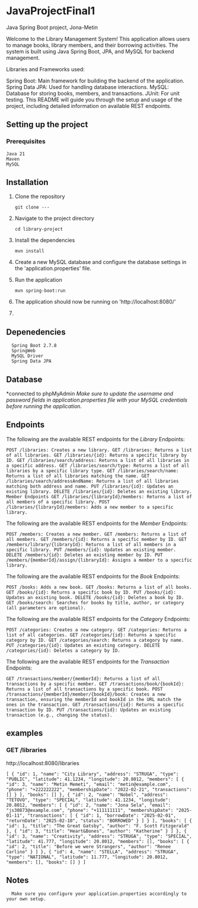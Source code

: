 # JavaProjectFinal1
 Java Spring Boot project, Jona-Metin

Welcome to the Library Management System! This application allows users to manage books, library members, and their borrowing activities. The system is built using Java Spring Boot, JPA, and MySQL for backend management.

Libraries and Frameworks used:

Spring Boot: Main framework for building the backend of the application.
Spring Data JPA: Used for handling database interactions.
MySQL: Database for storing books, members, and transactions.
JUnit: For unit testing.
This README will guide you through the setup and usage of the project, including detailed information on available REST endpoints.

## Setting up the project

### Prerequisites

    Java 21
    Maven
    MySQL


## Installation

1. Clone the repository

   `git clone ---`

2. Navigate to the project directory

   `cd library-project`

3. Install the dependencies

   `mvn install`
4. Create a new MySQL database and configure the database settings in the 'application.properties' file.

5. Run the application

   `mvn spring-boot:run`

6. The application should now be running on 'http://localhost:8080/'
7. 
## Depenedencies

      Spring Boot 2.7.8
      SpringWeb
      MySQL Driver
      Spring Data JPA


## Database
*connected to phpMyAdmin
*Make sure to update the username and password fields in application.properties file with your MySQL credentials before running the application.*

## Endpoints

The following are the available REST endpoints for the _Library_ Endpoints:


`POST /libraries: Creates a new library.
GET /libraries: Returns a list of all libraries.
GET /libraries/{id}: Returns a specific library by ID.
GET /libraries/search/address: Returns a list of all libraries in a specific address.
GET /libraries/search/type: Returns a list of all libraries by a specific library type.
GET /libraries/search/name: Returns a list of all libraries matching the name.
GET /libraries/search/addressAndName: Returns a list of all libraries matching both address and name.
PUT /libraries/{id}: Updates an existing library.
DELETE /libraries/{id}: Deletes an existing library.
Member Endpoints
GET /libraries/{libraryId}/members: Returns a list of all members of a specific library.
POST /libraries/{libraryId}/members: Adds a new member to a specific library.`
 

The following are the available REST endpoints for the _Member_ Endpoints:

`POST /members: Creates a new member.
GET /members: Returns a list of all members.
GET /members/{id}: Returns a specific member by ID.
GET /members/library/{libraryId}: Returns a list of all members in a specific library.
PUT /members/{id}: Updates an existing member.
DELETE /members/{id}: Deletes an existing member by ID.
PUT /members/{memberId}/assign/{libraryId}: Assigns a member to a specific library.`


The following are the available REST endpoints for the _Book_ Endpoints:

`POST /books: Adds a new book.
GET /books: Returns a list of all books.
GET /books/{id}: Returns a specific book by ID.
PUT /books/{id}: Updates an existing book.
DELETE /books/{id}: Deletes a book by ID.
GET /books/search: Searches for books by title, author, or category (all parameters are optional).`

The following are the available REST endpoints for the _Category_ Endpoints:

`POST /categories: Creates a new category.
GET /categories: Returns a list of all categories.
GET /categories/{id}: Returns a specific category by ID.
GET /categories/search: Returns a category by name.
PUT /categories/{id}: Updates an existing category.
DELETE /categories/{id}: Deletes a category by ID.`

The following are the available REST endpoints for the _Transaction_ Endpoints:

`GET /transactions/member/{memberId}: Returns a list of all transactions by a specific member.
GET /transactions/book/{bookId}: Returns a list of all transactions by a specific book.
POST /transactions/{memberId}/member/{bookId}/book: Creates a new transaction, ensuring the memberId and bookId in the URL match the ones in the transaction.
GET /transactions/{id}: Returns a specific transaction by ID.
PUT /transactions/{id}: Updates an existing transaction (e.g., changing the status).`

## examples 

### GET /libraries
http://localhost:8080/libraries

   `[
    {
        "id": 1,
        "name": "City Library",
        "address": "STRUGA",
        "type": "PUBLIC",
        "latitude": 41.1234,
        "longitude": 20.8012,
        "members": [
            {
                "id": 3,
                "name": "Metin Memeti",
                "email": "metin@example.com",
                "phone": "+222222222",
                "membershipDate": "2022-02-21",
                "transactions": []
            }
        ],
        "books": []
    },
    {
        "id": 2,
        "name": "Nobel",
        "address": "TETOVO",
        "type": "SPECIAL",
        "latitude": 41.1234,
        "longitude": 20.8012,
        "members": [
            {
                "id": 2,
                "name": "Jona Sela",
                "email": "js30873@example.com",
                "phone": "+111111111",
                "membershipDate": "2025-01-11",
                "transactions": [
                    {
                        "id": 1,
                        "borrowDate": "2025-02-01",
                        "returnDate": "2025-02-10",
                        "status": "BORROWED"
                    }
                ]
            }
        ],
        "books": [
            {
                "id": 1,
                "title": "The Great Gatsby",
                "author": "F. Scott Fitzgerald"
            },
            {
                "id": 3,
                "title": "Heart&Bones",
                "author": "Katherine"
            }
        ]
    },
    {
        "id": 3,
        "name": "Creativity",
        "address": "STRUGA",
        "type": "SPECIAL",
        "latitude": 41.777,
        "longitude": 20.8012,
        "members": [],
        "books": [
            {
                "id": 2,
                "title": "Before we were Strangers",
                "author": "Renee Carlino"
            }
        ]
    },
    {
        "id": 4,
        "name": "STELLA",
        "address": "STRUGA",
        "type": "NATIONAL",
        "latitude": 11.777,
        "longitude": 20.8012,
        "members": [],
        "books": []
    }
]`




## Notes

      Make sure you configure your application.properties accordingly to your own setup.